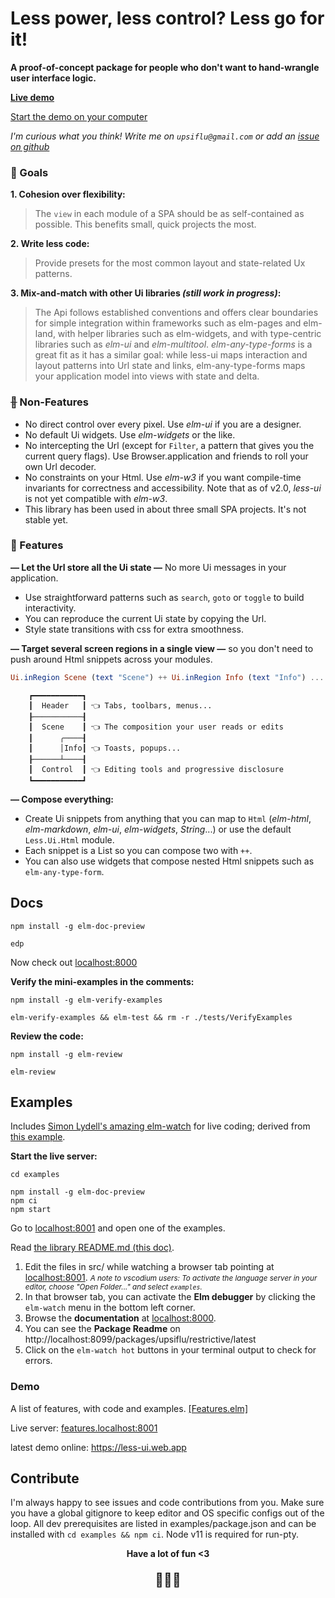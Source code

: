 # Less power, less control? Less go for it!

**A proof-of-concept package for people who don't want to hand-wrangle user interface logic.**

**[Live demo](https://less-ui.web.app/)**

[Start the demo on your computer](#Examples)

 _I'm curious what you think! Write me on `upsiflu@gmail.com` or add an [issue on github](https://github.com/upsiflu/less-ui/issues)_


### 🐌 Goals

**1. Cohesion over flexibility:** 

> The `view` in each module of a SPA should be as self-contained as possible. This benefits small, quick projects the most.

**2. Write less code:** 

> Provide presets for the most common layout and state-related Ux patterns.

**3. Mix-and-match with other Ui libraries _(still work in progress)_:** 

> The Api follows established conventions and offers clear boundaries for simple integration within frameworks such as elm-pages and elm-land, with helper libraries such as elm-widgets, and with type-centric libraries such as _elm-ui_ and _elm-multitool_. _elm-any-type-forms_ is a great fit as it has a similar goal: while less-ui maps interaction and layout patterns into Url state and links, elm-any-type-forms maps your application model into views with state and delta.


### ~~🐌~~ Non-Features

- No direct control over every pixel. Use _elm-ui_ if you are a designer.
- No default Ui widgets. Use _elm-widgets_ or the like.
- No intercepting the Url (except for `Filter`, a pattern that gives you the current query flags). Use Browser.application and friends to roll your own Url decoder.
- No constraints on your Html. Use _elm-w3_ if you want compile-time invariants for correctness and accessibility. Note that as of v2.0, _less-ui_ is not yet compatible with _elm-w3_.
- This library has been used in about three small SPA projects. It's not stable yet.

### 🐌 Features

**— Let the Url store all the Ui state —** No more Ui messages in your application. 

- Use straightforward patterns such as `search`, `goto` or `toggle` to build interactivity. 
- You can reproduce the current Ui state by copying the Url. 
- Style state transitions with css for extra smoothness.

**— Target several screen regions in a single view —** so you don't need to push around Html snippets across your modules.

```elm
Ui.inRegion Scene (text "Scene") ++ Ui.inRegion Info (text "Info") ...
```

```
    ┏━━━━━━━━━━━┓
    ┃  Header   ┃ 👈 Tabs, toolbars, menus...
    ┠───────────┨
    ┃  Scene    ┃ 👈 The composition your user reads or edits
    ┃      ╭────┨
    ┃      │Info┃ 👈 Toasts, popups...
    ┠──────┴────┨
    ┃  Control  ┃ 👈 Editing tools and progressive disclosure
    ┗━━━━━━━━━━━┛
```

**— Compose everything:** 

- Create Ui snippets from anything that you can map to `Html` (_elm-html_, _elm-markdown_, _elm-ui_, _elm-widgets_, _String_...) or use the default `Less.Ui.Html` module.
- Each snippet is a List so you can compose two with `++`.
- You can also use widgets that compose nested Html snippets such as `elm-any-type-form`.


## Docs
```shell
npm install -g elm-doc-preview

edp
```

Now check out [localhost:8000](http://localhost:8000/)

**Verify the mini-examples in the comments:**

```shell
npm install -g elm-verify-examples

elm-verify-examples && elm-test && rm -r ./tests/VerifyExamples
```

**Review the code:**

```shell
npm install -g elm-review

elm-review
```


## Examples

Includes [Simon Lydell's amazing elm-watch](https://github.com/lydell/elm-watch) for live coding; derived from [this example](https://github.com/lydell/elm-watch/tree/main/example).



**Start the live server:**

```shell
cd examples

npm install -g elm-doc-preview
npm ci
npm start
```

Go to [localhost:8001](http://localhost:8001/) and open one of the examples.

Read [the library README.md (this doc)](http://features.localhost:8099/packages/upsiflu/less-ui/latest).



1. Edit the files in src/ while watching a browser tab pointing at [localhost:8001](localhost:8001). 
_<small>A note to vscodium users: To activate the language server in your editor, choose "Open Folder..." and select `examples`.</small>_
1. In that browser tab, you can activate the **Elm debugger** by clicking the `elm-watch` menu in the bottom left corner.
1. Browse the **documentation** at [localhost:8000](http://localhost:8000/packages/upsiflu/restrictive-examples/latest).
1. You can see the **Package Readme** on http://localhost:8099/packages/upsiflu/restrictive/latest
1. Click on the `elm-watch hot` buttons in your terminal output to check for errors.

### Demo

A list of features, with code and examples. 
[[Features.elm]](../src/Features.elm)

Live server: [features.localhost:8001](http://features.localhost:8001)

latest demo online: https://less-ui.web.app

## Contribute

I'm always happy to see issues and code contributions from you. Make sure you have a global gitignore to keep editor and OS specific configs out of the loop. All dev prerequisites are listed in examples/package.json and can be installed with `cd examples && npm ci`. Node v11 is required for run-pty.


<p align="center" style="font-weight:bold;">Have a lot of fun <3</p>

<p align="center" style="font-size:1.5em;">🐌🐌🐌</p>
